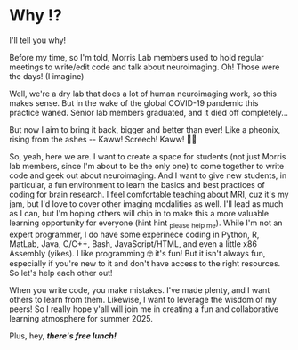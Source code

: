 # Why ⁉️

I'll tell you why! <br>

<p>Before my time, so I'm told, Morris Lab members used to hold regular meetings to write/edit code and talk about neuroimaging. Oh! Those were the days! (I imagine)</p>
<p>Well, we're a dry lab that does a lot of human neuroimaging work, so this makes sense. But in the wake of the global COVID-19 pandemic this practice waned. Senior lab members graduated, and it died off completely... </p>
<p>But now I aim to bring it back, bigger and better than ever! Like a pheonix, rising from the ashes -- Kaww! Screech! Kaww! 🐥🔥 </p>

<p>
  So, yeah, here we are. I want to create a space for students (not just Morris lab members, since I'm about to be the only one) to come together to write code and geek out about neuroimaging. And I want to give new students, in particular, a fun environment to learn the basics and best practices of coding for brain research.
  I feel comfortable teaching about MRI, cuz it's my jam, but I'd love to cover other imaging modalities as well. I'll lead as much as I can, but I'm hoping others will chip in to make this a more valuable learning opportunity for everyone (hint hint <sub>please help me</sub>). 
  While I'm not an expert programmer, I do have some experinece coding in Python, R, MatLab, Java, C/C++, Bash, JavaScript/HTML, and even a little x86 Assembly (yikes). I like programming 🤓 it's fun! But it isn't always fun, especially if you're new to it and don't have access to the right resources. 
  So let's help each other out!
</p>
<p>
  When you write code, you make mistakes. I've made plenty, and I want others to learn from them. Likewise, I want to leverage the wisdom of my peers! So I really hope y'all will join me in creating a fun and collaborative learning atmosphere for summer 2025. 
</p>

Plus, hey, ***there's free lunch!***
